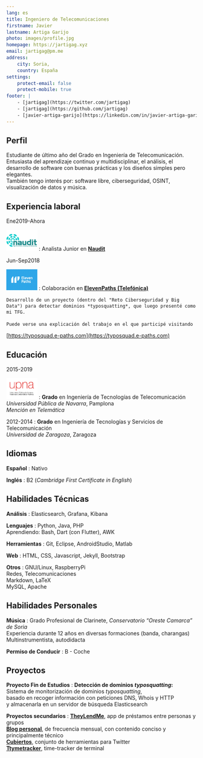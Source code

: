 ```yaml
---
lang: es
title: Ingeniero de Telecomunicaciones
firstname: Javier
lastname: Artiga Garijo
photo: images/profile.jpg
homepage: https://jartigag.xyz
email: jartigag@pm.me
address:
    city: Soria,
    country: España
settings:
    protect-email: false
    protect-mobile: true
footer: |
    - [jartigag](https://twitter.com/jartigag)
    - [jartigag](https://github.com/jartigag)
    - [javier-artiga-garijo](https://linkedin.com/in/javier-artiga-garijo)
---
```


Perfil
-------

Estudiante de último año del Grado en Ingeniería de Telecomunicación. Entusiasta del aprendizaje continuo y multidisciplinar, el análisis, el desarrollo de software con buenas prácticas y los diseños simples pero elegantes.  
También tengo interés por: software libre, ciberseguridad, OSINT, visualización de datos y música.

Experiencia laboral
-------------------

Ene2019-Ahora<br><a href="https://www.naudit.es"><img src="images/naudit.png" style="height: 55px; padding-top: 15px"/></a>
:   Analista Junior en [**Naudit**](https://www.naudit.es)

Jun-Sep2018<br><a href="https://www.elevenpaths.com"><img src="images/11p.png" style="height: 55px; padding-top: 15px"/></a>
:   Colaboración en [**ElevenPaths (Telefónica)**](https://www.elevenpaths.com)

    Desarrollo de un proyecto (dentro del "Reto Ciberseguridad y Big Data") para detectar dominios *typosquatting*, que luego presenté como mi TFG.

    Puede verse una explicación del trabajo en el que participé visitando  
[https://typosquad.e-paths.com](https://typosquad.e-paths.com)

Educación
---------

2015-2019<br><a href="https://www.unavarra.es"><img src="images/upna.png" style="height: 55px; padding-top: 15px"/></a>
:   **Grado** en Ingeniería de Tecnologías de Telecomunicación \
    *Universidad Pública de Navarra*, Pamplona \
    *Mención en Telemática*

2012-2014
:   **Grado** en Ingeniería de Tecnologías y Servicios de Telecomunicación \
    *Universidad de Zaragoza*, Zaragoza

Idiomas
-------

**Español**
:   Nativo

**Inglés**
:   B2 (*Cambridge First Certificate in English*)

Habilidades Técnicas
--------------------

**Análisis**
:   Elasticsearch, Grafana, Kibana

**Lenguajes**
:   Python, Java, PHP \
    Aprendiendo: Bash, Dart (con Flutter), AWK

**Herramientas**
:   Git, Eclipse, AndroidStudio, Matlab

**Web**
:   HTML, CSS, Javascript, Jekyll, Bootstrap

**Otros**
:   GNU/Linux, RaspberryPi \
    Redes, Telecomunicaciones \
    Markdown, LaTeX \
    MySQL, Apache

Habilidades Personales
----------------------

**Música**
:   Grado Profesional de Clarinete, *Conservatorio “Oreste Camarca” de Soria* \
    Experiencia durante 12 años en diversas formaciones (banda, charangas) \
    Multinstrumentista, autodidacta

**Permiso de Conducir**
:   B - Coche

Proyectos
---------

**Proyecto Fin de Estudios**
:   **Detección de dominios *typosquatting*:** \
    Sistema de monitorización de dominios *typosquatting*, \
    basado en recoger información con peticiones DNS, Whois y HTTP \
    y almacenarla en un servidor de búsqueda Elasticsearch

**Proyectos secundarios**
:   [**TheyLendMe**](https://github.com/TheyLendMe/app-theylendme), app de préstamos entre personas y grupos \
    [**Blog personal**](https://jartigag.xyz/blog), de frecuencia mensual, con contenido conciso y principalmente técnico \
    [**Cubiertos**](https://github.com/jartigag/cubiertos-para-twitter), conjunto de herramientas para Twitter \
    [**Ttymetracker**](https://github.com/jartigag/ttymetracker), time-tracker de terminal
